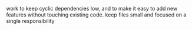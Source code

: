 work to keep cyclic dependencies low, and to make it easy to add new features without touching existing code.
keep files small and focused on a single responsibility